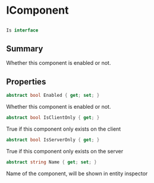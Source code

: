 # IComponent

## 
```c#
Is interface
```

## Summary

Whether this component is enabled or not.
## Properties

```c#
abstract bool Enabled { get; set; } 
```
Whether this component is enabled or not.
```c#
abstract bool IsClientOnly { get; } 
```
True if this component only exists on the client
```c#
abstract bool IsServerOnly { get; } 
```
True if this component only exists on the server
```c#
abstract string Name { get; set; } 
```
Name of the component, will be shown in entity inspector
